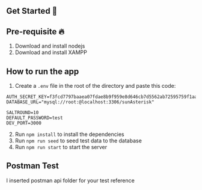 ## Get Started 🚀

## Pre-requisite 🔥

1. Download and install nodejs
2. Download and install XAMPP

## How to run the app

1. Create a `.env` file in the root of the directory and paste this code:

```.env
AUTH_SECRET_KEY=f3fcd7797baaea07fdae8b9f959e8d646cb7d5562ab72595759f1aae7afb4735bf891fc925b6f8d98dd7c11cba772e19e636d770ac6c4861dff5ecfda6bf6ac6
DATABASE_URL="mysql://root:@localhost:3306/sunAsterisk"

SALTROUND=10
DEFAULT_PASSWORD=test
DEV_PORT=3000
```

2. Run `npm install` to install the dependencies
3. Run `npm run seed` to seed test data to the database
4. Run `npm run start` to start the server

## Postman Test

I inserted postman api folder for your test reference
